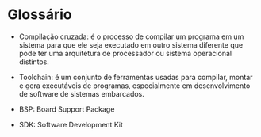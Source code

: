 # Glossário

- Compilação cruzada: é o processo de compilar um programa em um sistema para que ele seja executado em outro sistema 
diferente que pode ter uma arquitetura de processador ou sistema operacional distintos.

- Toolchain: é um conjunto de ferramentas usadas para compilar, montar e gera executáveis de programas, especialmente em
desenvolvimento de software de sistemas embarcados.

- BSP: Board Support Package
- SDK: Software Development Kit
